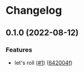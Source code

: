 # Changelog

## 0.1.0 (2022-08-12)


### Features

* let's roll ([#1](https://www.github.com/fairDataSociety/beeson/issues/1)) ([642004f](https://www.github.com/fairDataSociety/beeson/commit/642004f71c0174c2d5acf8f111a6f00862f91856))
